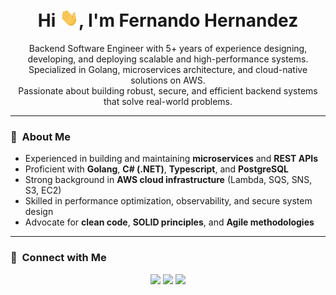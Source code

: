 <h1 align="center">Hi <img src="https://raw.githubusercontent.com/KevinPatel04/KevinPatel04/master/Hi.gif" width="30px">, I'm Fernando Hernandez</h1>

<p align="center">
  Backend Software Engineer with 5+ years of experience designing, developing, and deploying scalable and high-performance systems.<br/>
  Specialized in Golang, microservices architecture, and cloud-native solutions on AWS.<br/>
  Passionate about building robust, secure, and efficient backend systems that solve real-world problems.
</p>

---

### 🚀 &nbsp;About Me

- Experienced in building and maintaining **microservices** and **REST APIs**
- Proficient with **Golang**, **C# (.NET)**, **Typescript**, and **PostgreSQL**
- Strong background in **AWS cloud infrastructure** (Lambda, SQS, SNS, S3, EC2)
- Skilled in performance optimization, observability, and secure system design
- Advocate for **clean code**, **SOLID principles**, and **Agile methodologies**

---

### :link: &nbsp;Connect with Me

<p align="center">
  <a href="https://www.linkedin.com/in/fehepe/"><img src="https://img.shields.io/badge/LinkedIn-0077B5.svg?style=for-the-badge&logo=linkedin&logoColor=white"/></a>
  <a href="mailto:fehepe11@gmail.com"><img src="https://img.shields.io/badge/Email-D14836.svg?style=for-the-badge&logo=gmail&logoColor=white"/></a>
  <a href="https://www.instagram.com/fernandoehp"><img src="https://img.shields.io/badge/Instagram-E4405F.svg?style=for-the-badge&logo=instagram&logoColor=white"/></a>
</p>

